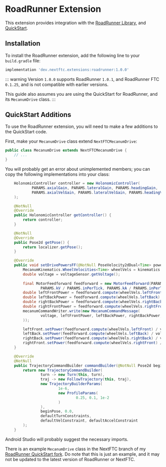 # RoadRunner Extension

This extension provides integration with the 
[RoadRunner Library](https://rr.brott.dev/),
and [QuickStart](https://github.com/acmerobotics/road-runner-quickstart).

## Installation

To install the RoadRunner extension,
add the following line to your `build.gradle` file:

```groovy
implementation 'dev.nextftc.extensions:roadrunner:1.0.0'
```

::: warning
Version `1.0.0` supports RoadRunner `1.0.1`,
and RoadRunner FTC `0.1.25`,
and is not compatible with earlier versions.

This guide also assumes you are using
the QuickStart for RoadRunner,
and its `MecanumDrive` class.
:::

## QuickStart Additions

To use the RoadRunner extension,
you will need to make a few additions to the QuickStart code.

First, make your `MecanumDrive` class extend `NextFTCMecanumDrive`:

```java
public class MecanumDrive extends NextFTCMecanumDrive {
    // ...
}
```

You will probably get an error about unimplemented members;
you can copy the following implementations into your class:

```java
    HolonomicController controller = new HolonomicController(
            PARAMS.axialGain, PARAMS.lateralGain, PARAMS.headingGain,
            PARAMS.axialVelGain, PARAMS.lateralVelGain, PARAMS.headingVelGain
    );

    @NotNull
    @Override
    public HolonomicController getController() {
        return controller;
    }

    @NotNull
    @Override
    public Pose2d getPose() {
        return localizer.getPose();
    }

    @Override
    public void setDrivePowersFF(@NotNull PoseVelocity2dDual<Time> powers) {
        MecanumKinematics.WheelVelocities<Time> wheelVels = kinematics.inverse(poseVelocity2dDual);
        double voltage = voltageSensor.getVoltage();
       
        final MotorFeedforward feedforward = new MotorFeedforward(PARAMS.kS,
                PARAMS.kV / PARAMS.inPerTick, PARAMS.kA / PARAMS.inPerTick);
        double leftFrontPower = feedforward.compute(wheelVels.leftFront) / voltage;
        double leftBackPower = feedforward.compute(wheelVels.leftBack) / voltage;
        double rightBackPower = feedforward.compute(wheelVels.rightBack) / voltage;
        double rightFrontPower = feedforward.compute(wheelVels.rightFront) / voltage;
        mecanumCommandWriter.write(new MecanumCommandMessage(
                voltage, leftFrontPower, leftBackPower, rightBackPower, rightFrontPower
        ));

        leftFront.setPower(feedforward.compute(wheelVels.leftFront) / voltage);
        leftBack.setPower(feedforward.compute(wheelVels.leftBack) / voltage);
        rightBack.setPower(feedforward.compute(wheelVels.rightBack) / voltage);
        rightFront.setPower(feedforward.compute(wheelVels.rightFront) / voltage);
    }

    @Override
    @NotNull
    public TrajectoryCommandBuilder commandBuilder(@NotNull Pose2d beginPose) {
        return new TrajectoryCommandBuilder(
                turn -> new Turn(this, turn),
                traj -> new FollowTrajectory(this, traj),
                new TrajectoryBuilderParams(
                        1e-6,
                        new ProfileParams(
                                0.25, 0.1, 1e-2
                        )
                ),
                beginPose, 0.0,
                defaultTurnConstraints,
                defaultVelConstraint, defaultAccelConstraint
        );
    }
```

Android Studio will probably suggest the necessary imports.

There is an example `MecanumDrive` class in the NextFTC branch of my 
[RoadRunner QuickStart fork](https://github.com/zachwaffle4/road-runner-quickstart/tree/nextftc).
Do note that this is just an example,
and it may not be updated to the latest version of RoadRunner or NextFTC.
